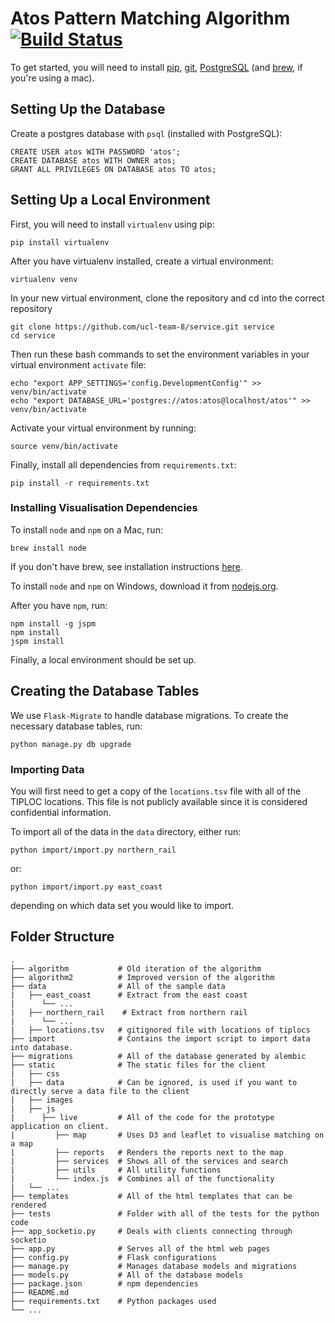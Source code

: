 # Atos Pattern Matching Algorithm [![Build Status](https://travis-ci.org/ucl-team-8/service.svg?branch=CI)](https://travis-ci.org/ucl-team-8/service)

To get started, you will need to install [pip](https://pip.pypa.io/en/stable/installing/), [git](https://confluence.atlassian.com/bitbucket/set-up-git-744723531.html), [PostgreSQL](http://www.postgresql.org/download/) (and [brew](http://brew.sh/), if you're using a mac).

## Setting Up the Database

Create a postgres database with `psql` (installed with PostgreSQL):

```
CREATE USER atos WITH PASSWORD 'atos';
CREATE DATABASE atos WITH OWNER atos;
GRANT ALL PRIVILEGES ON DATABASE atos TO atos;
```

## Setting Up a Local Environment

First, you will need to install `virtualenv` using pip:

```
pip install virtualenv
```

After you have virtualenv installed, create a virtual environment:

```
virtualenv venv
```

In your new virtual environment, clone the repository and cd into the correct repository

```
git clone https://github.com/ucl-team-8/service.git service
cd service
```

Then run these bash commands to set the environment variables in your virtual environment `activate` file:

```
echo "export APP_SETTINGS='config.DevelopmentConfig'" >> venv/bin/activate
echo "export DATABASE_URL='postgres://atos:atos@localhost/atos'" >> venv/bin/activate
```

Activate your virtual environment by running:

```
source venv/bin/activate
```

Finally, install all dependencies from `requirements.txt`:

```
pip install -r requirements.txt
```

### Installing Visualisation Dependencies

To install `node` and `npm` on a Mac, run:

```
brew install node
```

If you don't have brew, see installation instructions [here](http://brew.sh/).

To install `node` and `npm` on Windows, download it from [nodejs.org](https://nodejs.org/en/download/).

After you have `npm`, run:

```
npm install -g jspm
npm install
jspm install
```

Finally, a local environment should be set up.

## Creating the Database Tables

We use `Flask-Migrate` to handle database migrations. To create the necessary database tables, run:

```
python manage.py db upgrade
```

### Importing Data

You will first need to get a copy of the `locations.tsv` file with all of the TIPLOC locations. This file is not publicly available since it is considered confidential information.

To import all of the data in the `data` directory, either run:

```
python import/import.py northern_rail
```

or:

```
python import/import.py east_coast
```

depending on which data set you would like to import.

## Folder Structure

```
.
├── algorithm           # Old iteration of the algorithm
├── algorithm2          # Improved version of the algorithm
├── data                # All of the sample data
|   ├── east_coast      # Extract from the east coast
|      └── ...
|   ├── northern_rail    # Extract from northern rail
|      └── ...
|   ├── locations.tsv   # gitignored file with locations of tiplocs
├── import              # Contains the import script to import data into database.
├── migrations          # All of the database generated by alembic
├── static              # The static files for the client
|   ├── css
|   ├── data            # Can be ignored, is used if you want to directly serve a data file to the client
|   ├── images
|   ├── js          
|      ├── live         # All of the code for the prototype application on client.
|         ├── map       # Uses D3 and leaflet to visualise matching on a map
|         ├── reports   # Renders the reports next to the map
|         ├── services  # Shows all of the services and search
|         ├── utils     # All utility functions
|         └── index.js  # Combines all of the functionality
|   └── ...
├── templates           # All of the html templates that can be rendered
├── tests               # Folder with all of the tests for the python code
├── app_socketio.py     # Deals with clients connecting through socketio
├── app.py              # Serves all of the html web pages
├── config.py           # Flask configurations
├── manage.py           # Manages database models and migrations
├── models.py           # All of the database models
├── package.json        # npm dependencies
├── README.md
├── requirements.txt    # Python packages used
└── ...
```
